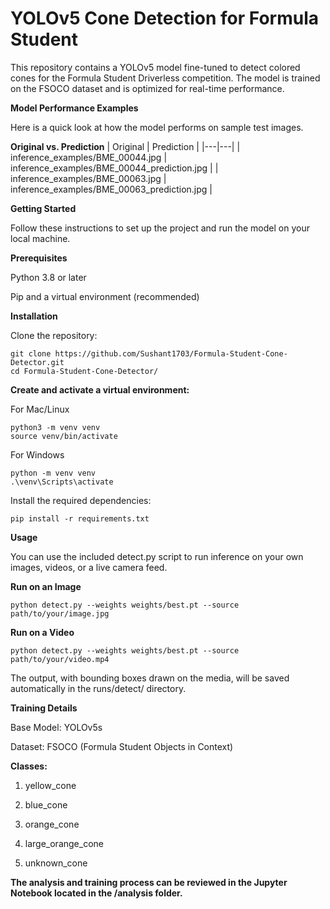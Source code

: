 # YOLOv5 Cone Detection for Formula Student
This repository contains a YOLOv5 model fine-tuned to detect colored cones for the Formula Student Driverless competition. The model is trained on the FSOCO dataset and is optimized for real-time performance.

**Model Performance Examples**

Here is a quick look at how the model performs on sample test images.

**Original vs. Prediction**
| Original | Prediction |
|---|---|
| inference_examples/BME_00044.jpg | inference_examples/BME_00044_prediction.jpg |
| inference_examples/BME_00063.jpg | inference_examples/BME_00063_prediction.jpg |

**Getting Started**

Follow these instructions to set up the project and run the model on your local machine.

**Prerequisites**

Python 3.8 or later

Pip and a virtual environment (recommended)

**Installation**

Clone the repository:
```
git clone https://github.com/Sushant1703/Formula-Student-Cone-Detector.git
cd Formula-Student-Cone-Detector/
```

**Create and activate a virtual environment:**

For Mac/Linux
```
python3 -m venv venv
source venv/bin/activate 
```

For Windows
```
python -m venv venv
.\venv\Scripts\activate
```

Install the required dependencies:
```
pip install -r requirements.txt
```

**Usage**

You can use the included detect.py script to run inference on your own images, videos, or a live camera feed.

**Run on an Image**
```
python detect.py --weights weights/best.pt --source path/to/your/image.jpg
```

**Run on a Video**
```
python detect.py --weights weights/best.pt --source path/to/your/video.mp4
```

The output, with bounding boxes drawn on the media, will be saved automatically in the runs/detect/ directory.

**Training Details**

Base Model: YOLOv5s

Dataset: FSOCO (Formula Student Objects in Context)

**Classes:**

1) yellow_cone

2) blue_cone

3) orange_cone

4) large_orange_cone

5) unknown_cone

**The analysis and training process can be reviewed in the Jupyter Notebook located in the /analysis folder.**
